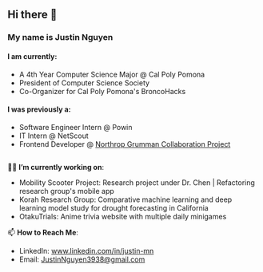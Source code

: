 ## Hi there 👋

### **My name is Justin Nguyen**
#### I am currently:
- A 4th Year Computer Science Major @ Cal Poly Pomona
- President of Computer Science Society
- Co-Organizer for Cal Poly Pomona's BroncoHacks
#### I was previously a:
- Software Engineer Intern @ Powin
- IT Intern @ NetScout
- Frontend Developer @ [Northrop Grumman Collaboration Project](https://github.com/ngcp-project)
##
👨‍💻 **I’m currently working on**:
- Mobility Scooter Project: Research project under Dr. Chen | Refactoring research group's mobile app
- Korah Research Group: Comparative machine learning and deep learning model study for drought forecasting in California
- OtakuTrials: Anime trivia website with multiple daily minigames
  
📫 **How to Reach Me**:
- LinkedIn: www.linkedin.com/in/justin-mn
- Email: JustinNguyen3938@gmail.com
